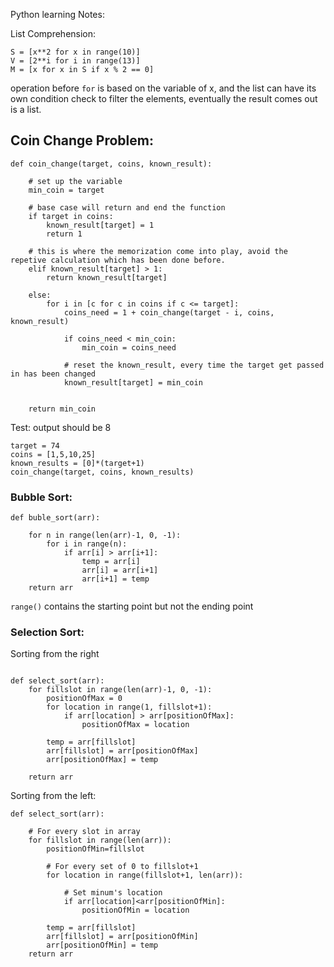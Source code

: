 Python learning Notes:

List Comprehension:

```
S = [x**2 for x in range(10)]
V = [2**i for i in range(13)]
M = [x for x in S if x % 2 == 0]
```

operation before `for` is based on the variable of x, and the list can have its own condition check to filter the elements,
eventually the result comes out is a list.

## Coin Change Problem:

```
def coin_change(target, coins, known_result):
    
    # set up the variable
    min_coin = target
    
    # base case will return and end the function
    if target in coins: 
        known_result[target] = 1
        return 1
    
    # this is where the memorization come into play, avoid the repetive calculation which has been done before.
    elif known_result[target] > 1:
        return known_result[target]
    
    else:
        for i in [c for c in coins if c <= target]:
            coins_need = 1 + coin_change(target - i, coins, known_result)
            
            if coins_need < min_coin:
                min_coin = coins_need
            
            # reset the known_result, every time the target get passed in has been changed
            known_result[target] = min_coin
            
    
    return min_coin
  ```
Test: output should be 8  
```
target = 74
coins = [1,5,10,25]
known_results = [0]*(target+1)
coin_change(target, coins, known_results)
```

### Bubble Sort:

```
def buble_sort(arr):
    
    for n in range(len(arr)-1, 0, -1):
        for i in range(n):
            if arr[i] > arr[i+1]:
                temp = arr[i]
                arr[i] = arr[i+1]
                arr[i+1] = temp
    return arr
```
`range()` contains the starting point but not the ending point

### Selection Sort:
Sorting from the right
```

def select_sort(arr):
    for fillslot in range(len(arr)-1, 0, -1):
        positionOfMax = 0
        for location in range(1, fillslot+1):
            if arr[location] > arr[positionOfMax]:
                positionOfMax = location
        
        temp = arr[fillslot]
        arr[fillslot] = arr[positionOfMax]
        arr[positionOfMax] = temp
    
    return arr    
```
Sorting from the left:

```
def select_sort(arr):
    
    # For every slot in array
    for fillslot in range(len(arr)):
        positionOfMin=fillslot

        # For every set of 0 to fillslot+1
        for location in range(fillslot+1, len(arr)):

            # Set minum's location
            if arr[location]<arr[positionOfMin]:
                positionOfMin = location

        temp = arr[fillslot]
        arr[fillslot] = arr[positionOfMin]
        arr[positionOfMin] = temp
    return arr

```
